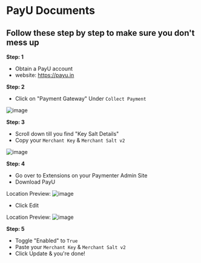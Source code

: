 # PayU Documents

## Follow these step by step to make sure you don't mess up

**Step: 1**
- Obtain a PayU account
 - website: https://payu.in

**Step: 2**
- Click on "Payment Gateway" Under `Collect Payment`

![image](https://github.com/Paymenter/Extensions/assets/88144943/5fb70829-f965-4d85-a5a0-de2125fb4f41)


**Step: 3**
- Scroll down till you find "Key Salt Details"
 - Copy your `Merchant Key` & `Merchant Salt v2`

![image](https://github.com/Paymenter/Extensions/assets/88144943/167ba5f9-23cc-498d-9dc6-e18d91eac298)


**Step: 4**
- Go over to Extensions on your Paymenter Admin Site
- Download PayU

Location Preview:
![image](https://github.com/Paymenter/Extensions/assets/88144943/a25bbae9-ca4b-4611-b947-2f036f75da94)

- Click Edit

Location Preview:
![image](https://github.com/Paymenter/Extensions/assets/88144943/7892a4d9-2788-4bb9-afa1-16e945114bcf)

**Step: 5**
- Toggle "Enabled" to `True`
- Paste your `Merchant Key` & `Merchant Salt v2`
- Click Update & you're done!